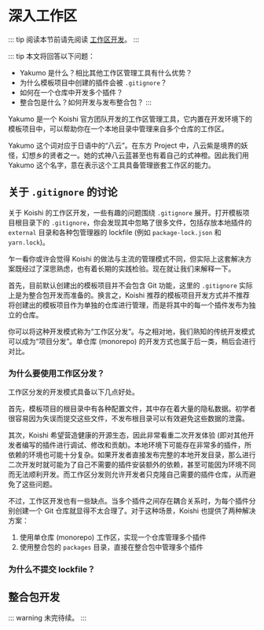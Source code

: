 # 深入工作区

::: tip
阅读本节前请先阅读 [工作区开发](../../guide/develop/workspace.md)。
:::

::: tip
本文将回答以下问题：

- Yakumo 是什么？相比其他工作区管理工具有什么优势？
- 为什么模板项目中创建的插件会被 `.gitignore`？
- 如何在一个仓库中开发多个插件？
- 整合包是什么？如何开发与发布整合包？
:::

Yakumo 是一个 Koishi 官方团队开发的工作区管理工具，它内置在开发环境下的模板项目中，可以帮助你在一个本地目录中管理来自多个仓库的工作区。

Yakumo 这个词对应于日语中的“八云”。在东方 Project 中，八云紫是境界的妖怪，幻想乡的贤者之一。她的式神八云蓝甚至也有着自己的式神橙。因此我们用 Yakumo 这个名字，意在表示这个工具具备管理嵌套工作区的能力。

## 关于 `.gitignore` 的讨论

关于 Koishi 的工作区开发，一些有趣的问题围绕 `.gitignore` 展开。打开模板项目根目录下的 `.gitignore`，你会发现其中忽略了很多文件，包括存放本地插件的 `external` 目录和各种包管理器的 lockfile (例如 `package-lock.json` 和 `yarn.lock`)。

乍一看你或许会觉得 Koishi 的做法与主流的管理模式不同，但实际上这套解决方案既经过了深思熟虑，也有着长期的实践检验。现在就让我们来解释一下。

首先，目前默认创建出的模板项目并不会包含 Git 功能，这里的 `.gitignore` 实际上是为整合包开发而准备的。换言之，Koishi 推荐的模板项目开发方式并不推荐将创建出的模板项目作为单独的仓库进行管理，而是将其中的每一个插件发布为独立的仓库。

你可以将这种开发模式称为“工作区分发”。与之相对地，我们熟知的传统开发模式可以成为“项目分发”。单仓库 (monorepo) 的开发方式也属于后一类，稍后会进行对比。

### 为什么要使用工作区分发？

工作区分发的开发模式具备以下几点好处。

首先，模板项目的根目录中有各种配置文件，其中存在着大量的隐私数据。初学者很容易因为失误而提交这些文件，不发布根目录可以有效避免这些数据的泄露。

其次，Koishi 希望营造健康的开源生态，因此非常看重二次开发体验 (即对其他开发者编写的插件进行调试、修改和贡献)。本地环境下可能存在非常多的插件，所依赖的环境也可能十分复杂。如果开发者直接发布完整的本地开发目录，那么进行二次开发时就可能为了自己不需要的插件安装额外的依赖，甚至可能因为环境不同而无法顺利开发。而工作区分发则允许开发者只克隆自己需要的插件仓库，从而避免了这些问题。

不过，工作区开发也有一些缺点。当多个插件之间存在耦合关系时，为每个插件分别创建一个 Git 仓库就显得不太合理了。对于这种场景，Koishi 也提供了两种解决方案：

1. 使用单仓库 (monorepo) 工作区，实现一个仓库管理多个插件
2. 使用整合包的 `packages` 目录，直接在整合包中管理多个插件

### 为什么不提交 lockfile？

## 整合包开发

::: warning
未完待续。
:::
